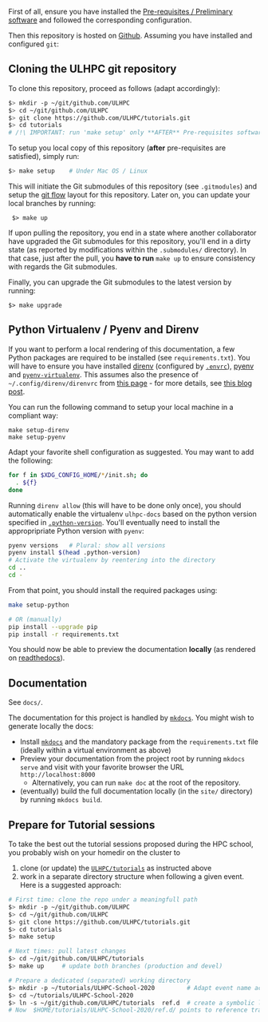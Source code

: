 First of all, ensure you have installed the [Pre-requisites / Preliminary software](preliminaries.md) and followed the corresponding configuration.

Then this repository is hosted on [Github](https://github.com/ULHPC/tutorials).
Assuming you have installed and configured `git`:

## Cloning the ULHPC git repository

To clone this repository, proceed as follows (adapt accordingly):

```bash
$> mkdir -p ~/git/github.com/ULHPC
$> cd ~/git/github.com/ULHPC
$> git clone https://github.com/ULHPC/tutorials.git
$> cd tutorials
# /!\ IMPORTANT: run 'make setup' only **AFTER** Pre-requisites software are installed
```

To setup you local copy of this repository (**after** pre-requisites are satisfied), simply run:

```bash
$> make setup    # Under Mac OS / Linux
```

This will initiate the Git submodules of this repository (see `.gitmodules`) and setup the [git flow](https://www.atlassian.com/git/tutorials/comparing-workflows/gitflow-workflow) layout for this repository. Later on, you can update your local branches by running:

     $> make up

If upon pulling the repository, you end in a state where another collaborator have upgraded the Git submodules for this repository, you'll end in a dirty state (as reported by modifications within the `.submodules/` directory). In that case, just after the pull, you **have to run** `make up` to ensure consistency with regards the Git submodules.

Finally, you can upgrade the Git submodules to the latest version by running:

    $> make upgrade


## Python Virtualenv / Pyenv and Direnv

If you want to perform a local rendering of this documentation, a few Python packages are required to be installed (see `requirements.txt`).
You will have to ensure you have installed [direnv](https://direnv.net/) (configured by [`.envrc`](.envrc)), [pyenv](https://github.com/pyenv/pyenv) and [`pyenv-virtualenv`](https://github.com/pyenv/pyenv-virtualenv). This assumes also the presence of `~/.config/direnv/direnvrc` from [this page](https://github.com/Falkor/dotfiles/blob/master/direnv/direnvrc) - for more details, see [this blog post](https://varrette.gforge.uni.lu/blog/2019/09/10/using-pyenv-virtualenv-direnv/).

You can run the following command to setup your local machine in a compliant way:

```
make setup-direnv
make setup-pyenv
```

Adapt your favorite shell configuration as suggested. You may want to add the following:

``` bash
for f in $XDG_CONFIG_HOME/*/init.sh; do
  . ${f}
done
```

Running `direnv allow` (this will have to be done only once), you should automatically enable the virtualenv `ulhpc-docs` based on the python version specified in [`.python-version`](.python-version). You'll eventually need to install the appropripriate Python version with `pyenv`:

```bash
pyenv versions   # Plural: show all versions
pyenv install $(head .python-version)
# Activate the virtualenv by reentering into the directory
cd ..
cd -
```

From that point, you should install the required packages using:

``` bash
make setup-python

# OR (manually)
pip install --upgrade pip
pip install -r requirements.txt
```

You should now be able to preview the documentation **locally** (as rendered on [readthedocs](https://ulhpc-tutorials.readthedocs.io/)).

## Documentation

See `docs/`.

The documentation for this project is handled by [`mkdocs`](http://www.mkdocs.org/#installation).
You might wish to generate locally the docs:

* Install [`mkdocs`](http://www.mkdocs.org/#installation) and the mandatory package from the `requirements.txt` file (ideally within a virtual environment as above)
* Preview your documentation from the project root by running `mkdocs serve` and visit with your favorite browser the URL `http://localhost:8000`
     - Alternatively, you can run `make doc` at the root of the repository.
* (eventually) build the full documentation locally (in the `site/` directory) by running `mkdocs build`.

## Prepare for Tutorial sessions

To take the best out the tutorial sessions proposed during the HPC school, you probably wish on your homedir on the cluster to

1. clone (or update) the [`ULHPC/tutorials`](https://github.com/ULHPC/tutorials/) as instructed above
2. work in a separate directory structure when following a given event. Here is a suggested approach:

```bash
# First time: clone the repo under a meaningfull path
$> mkdir -p ~/git/github.com/ULHPC
$> cd ~/git/github.com/ULHPC
$> git clone https://github.com/ULHPC/tutorials.git
$> cd tutorials
$> make setup

# Next times: pull latest changes
$> cd ~/git/github.com/ULHPC/tutorials
$> make up     # update both branches (production and devel)

# Prepare a dedicated (separated) working directory
$> mkdir -p ~/tutorials/ULHPC-School-2020         # Adapt event name accordingly
$> cd ~/tutorials/ULHPC-School-2020
$> ln -s ~/git/github.com/ULHPC/tutorials  ref.d  # create a symbolic link pointing to the tutorial reference material
# Now  $HOME/tutorials/ULHPC-School-2020/ref.d/ points to reference training material
```
